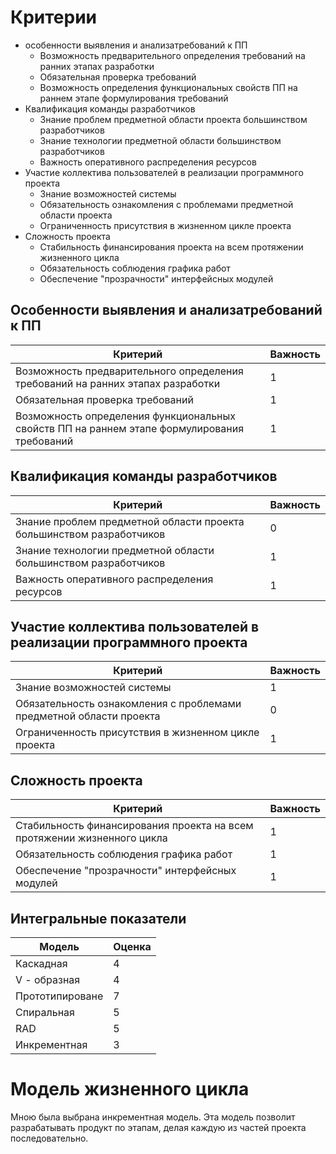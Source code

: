 # Критерии
* особенности выявления и анализатребований к ПП
  * Возможность предварительного определения требований на ранних этапах разработки
  * Обязательная проверка требований
  * Возможность определения функциональных свойств ПП на раннем этапе формулирования требований
* Квалификация команды разработчиков
  * Знание проблем предметной области проекта большинством разработчиков
  * Знание технологии предметной области большинством разработчиков
  * Важность оперативного распределения ресурсов
* Участие коллектива пользователей в реализации программного проекта
  * Знание возможностей системы
  * Обязательность ознакомления с проблемами предметной области проекта
  * Ограниченность присутствия в жизненном цикле проекта
* Сложность проекта
  * Стабильность финансирования проекта на всем протяжении жизненного цикла
  * Обязательность соблюдения графика работ
  * Обеспечение "прозрачности" интерфейсных модулей

## Особенности выявления и анализатребований к ПП
| Критерий | Важность | 
--- | ---   
Возможность предварительного определения требований на ранних этапах разработки | 1
Обязательная проверка требований | 1
Возможность определения функциональных свойств ПП на раннем этапе формулирования требований | 1

## Квалификация команды разработчиков
| Критерий | Важность | 
--- | ---   
Знание проблем предметной области проекта большинством разработчиков | 0
Знание технологии предметной области большинством разработчиков | 1
Важность оперативного распределения ресурсов | 1

## Участие коллектива пользователей в реализации программного проекта
| Критерий | Важность | 
--- | ---   
Знание возможностей системы | 1
Обязательность ознакомления с проблемами предметной области проекта | 0
Ограниченность присутствия в жизненном цикле проекта | 1

## Сложность проекта
| Критерий | Важность | 
--- | ---   
Стабильность финансирования проекта на всем протяжении жизненного цикла | 1
Обязательность соблюдения графика работ | 1
Обеспечение "прозрачности" интерфейсных модулей | 1

## Интегральные показатели
| Модель | Оценка | 
--- | ---   
Каскадная | 4
V - образная | 4
Прототипироване | 7
Спиральная | 5
RAD | 5
Инкрементная | 3

# Модель жизненного цикла
Мною была выбрана инкрементная модель. Эта модель позволит разрабатывать продукт по этапам, делая каждую из частей проекта последовательно.
